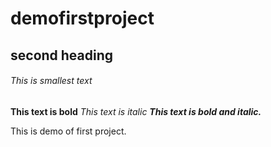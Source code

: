 # demofirstproject
## second heading
###### This is smallest text
**This text is bold**
*This text is italic*
***This text is bold and italic.***

This is demo of first project.
